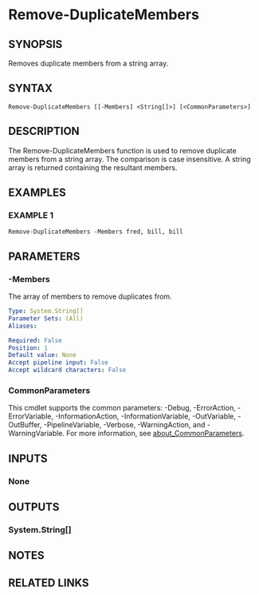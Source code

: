 
# Remove-DuplicateMembers

## SYNOPSIS
Removes duplicate members from a string array.

## SYNTAX

```
Remove-DuplicateMembers [[-Members] <String[]>] [<CommonParameters>]
```

## DESCRIPTION
The Remove-DuplicateMembers function is used to remove duplicate members from a string array.
The comparison
is case insensitive.
A string array is returned containing the resultant members.

## EXAMPLES

### EXAMPLE 1
```
Remove-DuplicateMembers -Members fred, bill, bill
```

## PARAMETERS

### -Members
The array of members to remove duplicates from.

```yaml
Type: System.String[]
Parameter Sets: (All)
Aliases:

Required: False
Position: 1
Default value: None
Accept pipeline input: False
Accept wildcard characters: False
```

### CommonParameters
This cmdlet supports the common parameters: -Debug, -ErrorAction, -ErrorVariable, -InformationAction, -InformationVariable, -OutVariable, -OutBuffer, -PipelineVariable, -Verbose, -WarningAction, and -WarningVariable. For more information, see [about_CommonParameters](http://go.microsoft.com/fwlink/?LinkID=113216).

## INPUTS

### None
## OUTPUTS

### System.String[]
## NOTES

## RELATED LINKS
